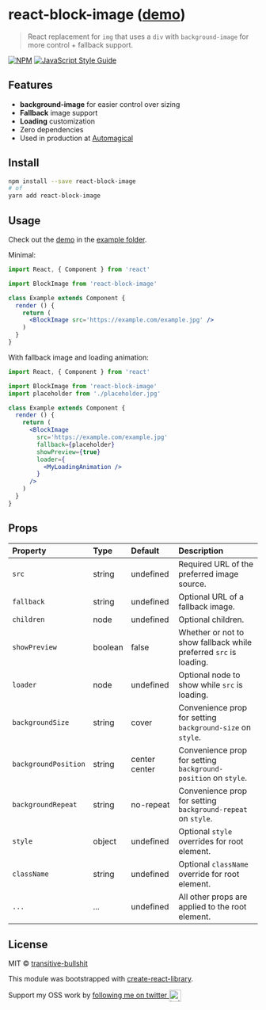 # react-block-image ([demo](https://transitive-bullshit.github.io/react-block-image/))

> React replacement for `img` that uses a `div` with `background-image` for more control + fallback support.

[![NPM](https://img.shields.io/npm/v/react-block-image.svg)](https://www.npmjs.com/package/react-block-image) [![JavaScript Style Guide](https://img.shields.io/badge/code_style-standard-brightgreen.svg)](https://standardjs.com)

## Features

- **background-image** for easier control over sizing
- **Fallback** image support
- **Loading** customization
- Zero dependencies
- Used in production at [Automagical](https://automagical.ai/)

## Install

```bash
npm install --save react-block-image
# of
yarn add react-block-image
```

## Usage

Check out the [demo](https://transitive-bullshit.github.io/react-block-image/) in the [example folder](https://github.com/transitive-bullshit/react-block-image/tree/master/example).

Minimal:

```jsx
import React, { Component } from 'react'

import BlockImage from 'react-block-image'

class Example extends Component {
  render () {
    return (
      <BlockImage src='https://example.com/example.jpg' />
    )
  }
}
```

With fallback image and loading animation:

```jsx
import React, { Component } from 'react'

import BlockImage from 'react-block-image'
import placeholder from './placeholder.jpg'

class Example extends Component {
  render () {
    return (
      <BlockImage
        src='https://example.com/example.jpg'
        fallback={placeholder}
        showPreview={true}
        loader={
          <MyLoadingAnimation />
        }
      />
    )
  }
}
```

## Props

| Property      | Type               | Default                               | Description                                                                                                                                  |
|:--------------|:-------------------|:--------------------------------------|:---------------------------------------------------------------------------------------------------------------------------------------------|
| `src`         | string           | undefined                           | Required URL of the preferred image source.                                                                                                  |
| `fallback`    | string           | undefined                           | Optional URL of a fallback image.                                                                                                            |
| `children`    | node             | undefined                           | Optional children.                                                                                                                           |
| `showPreview` | boolean          | false                               | Whether or not to show fallback while preferred `src` is loading.                                                                            |
| `loader`      | node             | undefined                           | Optional node to show while `src` is loading.                                                                                                |
| `backgroundSize`        | string           | cover                     | Convenience prop for setting `background-size` on `style`.                                                                                   |
| `backgroundPosition`    | string           | center center             | Convenience prop for setting `background-position` on `style`.                                                                               |
| `backgroundRepeat`      | string           | no-repeat                 | Convenience prop for setting `background-repeat` on `style`.                                                                                 |
| `style`                 | object           | undefined                 | Optional `style` overrides for root element.                                                                                                 |
| `className`             | string           | undefined                 | Optional `className` override for root element.                                                                                              |
| `...`                   | ...              | undefined                 | All other props are applied to the root element.                                                                                             |

## License

MIT © [transitive-bullshit](https://github.com/transitive-bullshit)

This module was bootstrapped with [create-react-library](https://github.com/transitive-bullshit/create-react-library).

Support my OSS work by <a href="https://twitter.com/transitive_bs">following me on twitter <img src="https://storage.googleapis.com/saasify-assets/twitter-logo.svg" alt="twitter" height="24px" align="center"></a>
